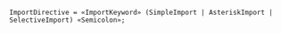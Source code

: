 <!-- This file is generated automatically by infrastructure scripts. Please don't edit by hand. -->

```{ .ebnf .slang-ebnf #ImportDirective }
ImportDirective = «ImportKeyword» (SimpleImport | AsteriskImport | SelectiveImport) «Semicolon»;
```
